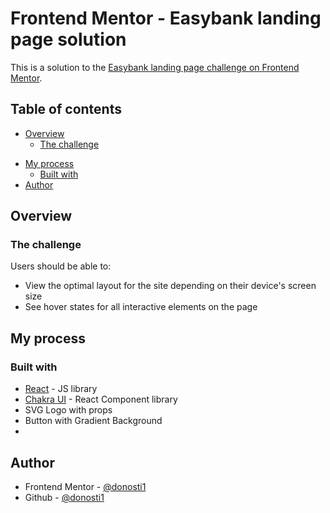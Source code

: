 # Frontend Mentor - Easybank landing page solution

This is a solution to the [Easybank landing page challenge on Frontend Mentor](https://www.frontendmentor.io/challenges/easybank-landing-page-WaUhkoDN).

## Table of contents

- [Overview](#overview)
  - [The challenge](#the-challenge)
<!--   - [Screenshot](#screenshot)
  - [Links](#links) -->
- [My process](#my-process)
  - [Built with](#built-with)
- [Author](#author)



## Overview

### The challenge

Users should be able to:

- View the optimal layout for the site depending on their device's screen size
- See hover states for all interactive elements on the page

<!-- ### Screenshot

![](./screenshot.jpg)

### Links

- Solution URL: [https://github.com/donosti1/fm-easybank-landing-page](https://github.com/donosti1/fm-easybank-landing-page)
- Live Site URL: [https://fm-easybank-landing-page-donosti1.vercel.app/](https://fm-easybank-landing-page-donosti1.vercel.app/) -->

## My process

### Built with

- [React](https://reactjs.org/) - JS library
- [Chakra UI](https://chakra-ui.com/) - React Component library
- SVG Logo with props
- Button with Gradient Background
- 

## Author

- Frontend Mentor - [@donosti1](https://www.frontendmentor.io/profile/donosti1)
- Github - [@donosti1](https://github.com/donosti1)